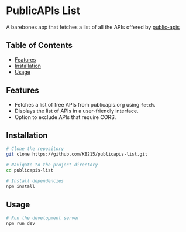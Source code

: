 # PublicAPIs List

A barebones app that fetches a list of all the APIs offered by [public-apis](https://github.com/toddmotto/public-apis)

## Table of Contents

- [Features](#features)
- [Installation](#installation)
- [Usage](#usage)

## Features

- Fetches a list of free APIs from publicapis.org using `fetch`.
- Displays the list of APIs in a user-friendly interface.
- Option to exclude APIs that require CORS.

## Installation

```bash
# Clone the repository
git clone https://github.com/K8215/publicapis-list.git

# Navigate to the project directory
cd publicapis-list

# Install dependencies
npm install
```

## Usage

```bash
# Run the development server
npm run dev
```
